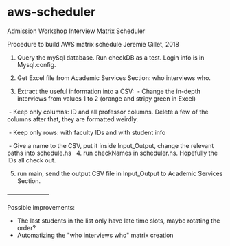 # aws-scheduler
Admission Workshop Interview Matrix Scheduler

Procedure to build AWS matrix schedule
Jeremie Gillet, 2018

1. Query the mySql database. Run checkDB as a test. Login info is in Mysql.config.

2. Get Excel file from Academic Services Section: who interviews who.

3. Extract the useful information into a CSV:
  - Change the in-depth interviews from values 1 to 2 (orange and stripy green in Excel)

  - Keep only columns: ID and all professor columns. Delete a few of the columns after that, they are formatted weirdly.

  - Keep only rows: with faculty IDs and with student info

  - Give a name to the CSV, put it inside Input_Output, change the relevant paths into schedule.hs
  
4. run checkNames in scheduler.hs. Hopefully the IDs all check out.

5. run main, send the output CSV file in Input_Output to Academic Services Section.

———————

Possible improvements:
- The last students in the list only have late time slots, maybe rotating the order?
- Automatizing the "who interviews who" matrix creation
